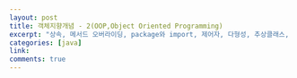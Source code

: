 ```yaml
---
layout: post
title: 객체지향개념 - 2(OOP,Object Oriented Programming)
excerpt: "상속, 메서드 오버라이딩, package와 import, 제어자, 다형성, 추상클래스, 인터페이스"
categories: [java]
link:
comments: true
---
```


<h1>
